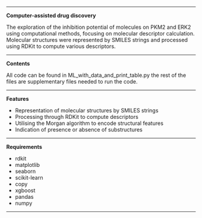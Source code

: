 ___
**Computer-assisted drug discovery**

The exploration of the inhibition potential of molecules on PKM2 and ERK2 using computational methods, focusing on molecular descriptor calculation. Molecular structures were represented by SMILES strings and processed using RDKit to compute various descriptors.
___
**Contents**

All code can be found in ML_with_data_and_print_table.py the rest of the files are supplementary files needed to run the code.
___
**Features**
- Representation of molecular structures by SMILES strings
- Processing through RDKit to compute descriptors
- Utilising the Morgan algorithm to encode structural features
- Indication of presence or absence of substructures
___
**Requirements**
- rdkit
- matplotlib
- seaborn
- scikit-learn
- copy
- xgboost
- pandas
- numpy
___
